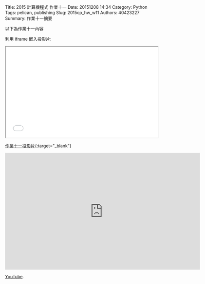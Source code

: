 Title: 2015 計算機程式 作業十一
Date: 20151208 14:34
Category: Python
Tags: pelican, publishing
Slug: 2015cp_hw_w11
Authors: 40423227
Summary: 作業十一摘要

以下為作業十一內容

利用 iframe 嵌入投影片:

<iframe src="40423227_cp_w11_p.html" width="500" height="300"></iframe>

[作業十一投影片](40423227_cp_w11_p.html){:target="_blank"}

<iframe width="640" height="385" src="https://www.youtube.com/embed/3DGt3XSrAZ4" frameborder="0" allowfullscreen></iframe> 
 <p><a  href="https://www.youtube.com/">YouTube</a>.</p>

